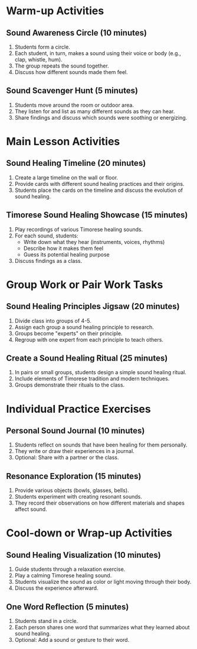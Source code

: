 # Warm-up Activities

## Sound Awareness Circle (10 minutes)
1. Students form a circle.
2. Each student, in turn, makes a sound using their voice or body (e.g., clap, whistle, hum).
3. The group repeats the sound together.
4. Discuss how different sounds made them feel.

## Sound Scavenger Hunt (5 minutes)
1. Students move around the room or outdoor area.
2. They listen for and list as many different sounds as they can hear.
3. Share findings and discuss which sounds were soothing or energizing.

# Main Lesson Activities

## Sound Healing Timeline (20 minutes)
1. Create a large timeline on the wall or floor.
2. Provide cards with different sound healing practices and their origins.
3. Students place the cards on the timeline and discuss the evolution of sound healing.

## Timorese Sound Healing Showcase (15 minutes)
1. Play recordings of various Timorese healing sounds.
2. For each sound, students:
   - Write down what they hear (instruments, voices, rhythms)
   - Describe how it makes them feel
   - Guess its potential healing purpose
3. Discuss findings as a class.

# Group Work or Pair Work Tasks

## Sound Healing Principles Jigsaw (20 minutes)
1. Divide class into groups of 4-5.
2. Assign each group a sound healing principle to research.
3. Groups become "experts" on their principle.
4. Regroup with one expert from each principle to teach others.

## Create a Sound Healing Ritual (25 minutes)
1. In pairs or small groups, students design a simple sound healing ritual.
2. Include elements of Timorese tradition and modern techniques.
3. Groups demonstrate their rituals to the class.

# Individual Practice Exercises

## Personal Sound Journal (10 minutes)
1. Students reflect on sounds that have been healing for them personally.
2. They write or draw their experiences in a journal.
3. Optional: Share with a partner or the class.

## Resonance Exploration (15 minutes)
1. Provide various objects (bowls, glasses, bells).
2. Students experiment with creating resonant sounds.
3. They record their observations on how different materials and shapes affect sound.

# Cool-down or Wrap-up Activities

## Sound Healing Visualization (10 minutes)
1. Guide students through a relaxation exercise.
2. Play a calming Timorese healing sound.
3. Students visualize the sound as color or light moving through their body.
4. Discuss the experience afterward.

## One Word Reflection (5 minutes)
1. Students stand in a circle.
2. Each person shares one word that summarizes what they learned about sound healing.
3. Optional: Add a sound or gesture to their word.